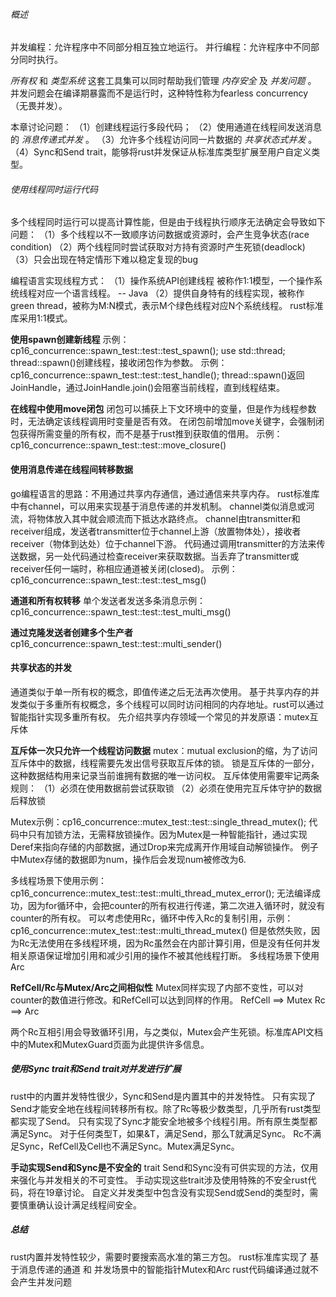 ###### 概述

并发编程：允许程序中不同部分相互独立地运行。
并行编程：允许程序中不同部分同时执行。

_所有权_ 和 _类型系统_ 这套工具集可以同时帮助我们管理 _内存安全_ 及 _并发问题_ 。
并发问题会在编译期暴露而不是运行时，这种特性称为fearless concurrency（无畏并发）。

本章讨论问题：
（1）创建线程运行多段代码；
（2）使用通道在线程间发送消息的 _消息传递式并发_ 。
（3）允许多个线程访问同一片数据的 _共享状态式并发_ 。
（4）Sync和Send trait，能够将rust并发保证从标准库类型扩展至用户自定义类型。

###### 使用线程同时运行代码
多个线程同时运行可以提高计算性能，但是由于线程执行顺序无法确定会导致如下问题：
（1）多个线程以不一致顺序访问数据或资源时，会产生竞争状态(race condition)
（2）两个线程同时尝试获取对方持有资源时产生死锁(deadlock)
（3）只会出现在特定情形下难以稳定复现的bug

编程语言实现线程方式：
（1）操作系统API创建线程 被称作1:1模型，一个操作系统线程对应一个语言线程。 -- Java
（2）提供自身特有的线程实现，被称作green thread，被称为M:N模式，表示M个绿色线程对应N个系统线程。
rust标准库采用1:1模式。

**使用spawn创建新线程**
示例：cp16_concurrence::spawn_test::test::test_spawn();
use std::thread;
thread::spawn()创建线程，接收闭包作为参数。
示例：cp16_concurrence::spawn_test::test::test_handle();
thread::spawn()返回JoinHandle，通过JoinHandle.join()会阻塞当前线程，直到线程结束。

**在线程中使用move闭包**
闭包可以捕获上下文环境中的变量，但是作为线程参数时，无法确定该线程调用时变量是否有效。
在闭包前增加move关键字，会强制闭包获得所需变量的所有权，而不是基于rust推到获取值的借用。
示例：cp16_concurrence::spawn_test::test::move_closure()

#### 使用消息传递在线程间转移数据
go编程语言的思路：不用通过共享内存通信，通过通信来共享内存。
rust标准库中有channel，可以用来实现基于消息传递的并发机制。
channel类似消息或河流，将物体放入其中就会顺流而下抵达水路终点。
channel由transmitter和receiver组成，发送者transmitter位于channel上游（放置物体处），接收者receiver（物体到达处）位于channel下游。
代码通过调用transmitter的方法来传送数据，另一处代码通过检查receiver来获取数据。当丢弃了transmitter或receiver任何一端时，称相应通道被关闭(closed)。
示例：cp16_concurrence::spawn_test::test::test_msg()

**通道和所有权转移**
单个发送者发送多条消息示例：cp16_concurrence::spawn_test::test::test_multi_msg()

**通过克隆发送者创建多个生产者**
cp16_concurrence::spawn_test::test::multi_sender()

#### 共享状态的并发

通道类似于单一所有权的概念，即值传递之后无法再次使用。
基于共享内存的并发类似于多重所有权概念，多个线程可以同时访问相同的内存地址。rust可以通过智能指针实现多重所有权。
先介绍共享内存领域一个常见的并发原语：mutex互斥体

**互斥体一次只允许一个线程访问数据**
mutex：mutual exclusion的缩，为了访问互斥体中的数据，线程需要先发出信号获取互斥体的锁。
锁是互斥体的一部分，这种数据结构用来记录当前谁拥有数据的唯一访问权。
互斥体使用需要牢记两条规则：
（1）必须在使用数据前尝试获取锁
（2）必须在使用完互斥体守护的数据后释放锁

Mutex示例：cp16_concurrence::mutex_test::test::single_thread_mutex();
代码中只有加锁方法，无需释放锁操作。因为Mutex是一种智能指针，通过实现Deref来指向存储的内部数据，通过Drop来完成离开作用域自动解锁操作。
例子中Mutex存储的数据即为num，操作后会发现num被修改为6.

多线程场景下使用示例：cp16_concurrence::mutex_test::test::multi_thread_mutex_error();
无法编译成功，因为for循环中，会把counter的所有权进行传递，第二次进入循环时，就没有counter的所有权。
可以考虑使用Rc<T>，循环中传入Rc<T>的复制引用，示例：cp16_concurrence::mutex_test::test::multi_thread_mutex()
但是依然失败，因为Rc<T>无法使用在多线程环境，因为Rc虽然会在内部计算引用，但是没有任何并发相关原语保证增加引用和减少引用的操作不被其他线程打断。
多线程场景下使用Arc<T>

**RefCell<T>/Rc<T>与Mutex<T>/Arc<T>之间相似性**
Mutex同样实现了内部不变性，可以对counter的数值进行修改。和RefCell可以达到同样的作用。
RefCell<T> ==> Mutex<T>
Rc<T> ==> Arc<T>

两个Rc互相引用会导致循环引用，与之类似，Mutex会产生死锁。标准库API文档中的Mutex<T>和MutexGuard页面为此提供许多信息。


##### 使用Sync trait和Send trait对并发进行扩展
rust中的内置并发特性很少，Sync和Send是内置其中的并发特性。
只有实现了Send才能安全地在线程间转移所有权。除了Rc<T>等极少数类型，几乎所有rust类型都实现了Send。
只有实现了Sync才能安全地被多个线程引用。所有原生类型都满足Sync。
对于任何类型T，如果&T，满足Send，那么T就满足Sync。
Rc<T>不满足Sync，RefCell及Cell也不满足Sync。Mutex<T>满足Sync。

**手动实现Send和Sync是不安全的**
trait Send和Sync没有可供实现的方法，仅用来强化与并发相关的不可变性。
手动实现这些trait涉及使用特殊的不安全rust代码，将在19章讨论。
自定义并发类型中包含没有实现Send或Send的类型时，需要慎重确认设计满足线程间安全。

##### 总结
rust内置并发特性较少，需要时要搜索高水准的第三方包。
rust标准库实现了 基于消息传递的通道 和 并发场景中的智能指针Mutex和Arc
rust代码编译通过就不会产生并发问题